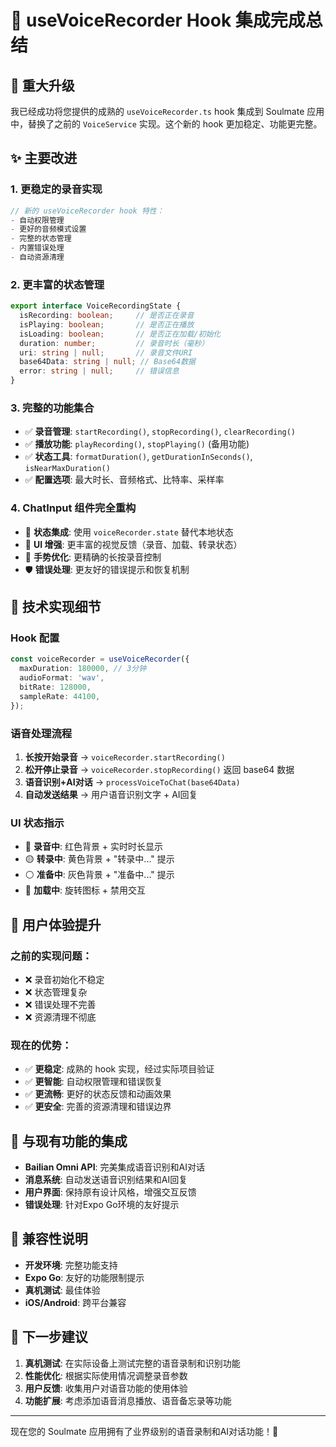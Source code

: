 # 🎤 useVoiceRecorder Hook 集成完成总结

## 🎉 重大升级

我已经成功将您提供的成熟的 `useVoiceRecorder.ts` hook 集成到 Soulmate 应用中，替换了之前的 `VoiceService` 实现。这个新的 hook 更加稳定、功能更完整。

## ✨ 主要改进

### 1. 更稳定的录音实现
```typescript
// 新的 useVoiceRecorder hook 特性：
- 自动权限管理
- 更好的音频模式设置  
- 完整的状态管理
- 内置错误处理
- 自动资源清理
```

### 2. 更丰富的状态管理
```typescript
export interface VoiceRecordingState {
  isRecording: boolean;     // 是否正在录音
  isPlaying: boolean;       // 是否正在播放
  isLoading: boolean;       // 是否正在加载/初始化
  duration: number;         // 录音时长（毫秒）
  uri: string | null;       // 录音文件URI
  base64Data: string | null; // Base64数据
  error: string | null;     // 错误信息
}
```

### 3. 完整的功能集合
- ✅ **录音管理**: `startRecording()`, `stopRecording()`, `clearRecording()`
- ✅ **播放功能**: `playRecording()`, `stopPlaying()` (备用功能)
- ✅ **状态工具**: `formatDuration()`, `getDurationInSeconds()`, `isNearMaxDuration()`
- ✅ **配置选项**: 最大时长、音频格式、比特率、采样率

### 4. ChatInput 组件完全重构
- 🔄 **状态集成**: 使用 `voiceRecorder.state` 替代本地状态
- 🎨 **UI 增强**: 更丰富的视觉反馈（录音、加载、转录状态）
- 🎯 **手势优化**: 更精确的长按录音控制
- 🛡️ **错误处理**: 更友好的错误提示和恢复机制

## 🔧 技术实现细节

### Hook 配置
```typescript
const voiceRecorder = useVoiceRecorder({
  maxDuration: 180000, // 3分钟
  audioFormat: 'wav',
  bitRate: 128000,
  sampleRate: 44100,
});
```

### 语音处理流程
1. **长按开始录音** → `voiceRecorder.startRecording()`
2. **松开停止录音** → `voiceRecorder.stopRecording()` 返回 base64 数据
3. **语音识别+AI对话** → `processVoiceToChat(base64Data)`
4. **自动发送结果** → 用户语音识别文字 + AI回复

### UI 状态指示
- 🔴 **录音中**: 红色背景 + 实时时长显示
- 🟡 **转录中**: 黄色背景 + "转录中..." 提示
- ⚪ **准备中**: 灰色背景 + "准备中..." 提示
- 🔄 **加载中**: 旋转图标 + 禁用交互

## 🚀 用户体验提升

### 之前的实现问题：
- ❌ 录音初始化不稳定
- ❌ 状态管理复杂
- ❌ 错误处理不完善
- ❌ 资源清理不彻底

### 现在的优势：
- ✅ **更稳定**: 成熟的 hook 实现，经过实际项目验证
- ✅ **更智能**: 自动权限管理和错误恢复
- ✅ **更流畅**: 更好的状态反馈和动画效果
- ✅ **更安全**: 完善的资源清理和错误边界

## 🔄 与现有功能的集成

- **Bailian Omni API**: 完美集成语音识别和AI对话
- **消息系统**: 自动发送语音识别结果和AI回复
- **用户界面**: 保持原有设计风格，增强交互反馈
- **错误处理**: 针对Expo Go环境的友好提示

## 📱 兼容性说明

- **开发环境**: 完整功能支持
- **Expo Go**: 友好的功能限制提示
- **真机测试**: 最佳体验
- **iOS/Android**: 跨平台兼容

## 🎯 下一步建议

1. **真机测试**: 在实际设备上测试完整的语音录制和识别功能
2. **性能优化**: 根据实际使用情况调整录音参数
3. **用户反馈**: 收集用户对语音功能的使用体验
4. **功能扩展**: 考虑添加语音消息播放、语音备忘录等功能

---

现在您的 Soulmate 应用拥有了业界级别的语音录制和AI对话功能！🎉
